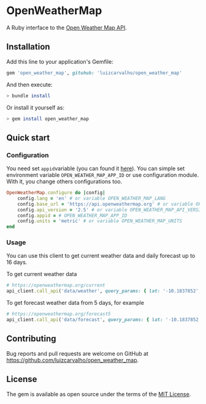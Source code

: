 # OpenWeatherMap

A Ruby interface to the [Open Weather Map API](https://openweathermap.org/api).

## Installation

Add this line to your application's Gemfile:

```ruby
gem 'open_weather_map', gituhub: 'luizcarvalho/open_weather_map'
```

And then execute:

```sh
> bundle install
```

Or install it yourself as:

```sh
> gem install open_weather_map
```

## Quick start

### Configuration

You need set `appid`variable (you can found it [here](https://home.openweathermap.org/api_keys)). You can simple set environment variable `OPEN_WEATHER_MAP_APP_ID` or use configuration module. With it, you change others configurations too.

```ruby
OpenWeatherMap.configure do |config|
    config.lang = 'en' # or variable OPEN_WEATHER_MAP_LANG
    config.base_url = 'https://api.openweathermap.org' # or variable OPEN_WEATHER_MAP_LANG
    config.api_version = '2.5' # or variable OPEN_WEATHER_MAP_API_VERSION
    config.appid = # OPEN_WEATHER_MAP_APP_ID
    config.units = 'metric' # or variable OPEN_WEATHER_MAP_UNITS
end
```

### Usage

You can use this client to get current weather data and daily forecast up to 16 days.

To get current weather data

```ruby
# https://openweathermap.org/current
api_client.call_api('data/weather', query_params: { lat: '-10.1837852', lon: '-48.3336423' })
```

To get forecast weather data from 5 days, for example

```ruby
# https://openweathermap.org/forecast5
api_client.call_api('data/forecast', query_params: { lat: '-10.1837852', lon: '-48.3336423' })
```

## Contributing

Bug reports and pull requests are welcome on GitHub at https://github.com/luizcarvalho/open_weather_map.

## License

The gem is available as open source under the terms of the [MIT License](https://opensource.org/licenses/MIT).
